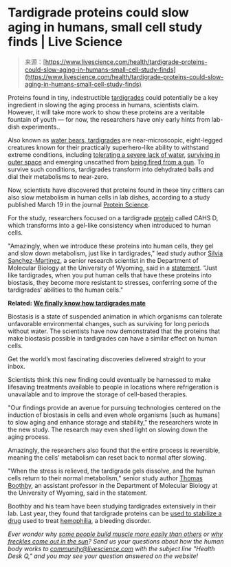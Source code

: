 <!--yml
category: 未分类
date: 2024-05-29 12:49:18
-->

# Tardigrade proteins could slow aging in humans, small cell study finds | Live Science

> 来源：[https://www.livescience.com/health/tardigrade-proteins-could-slow-aging-in-humans-small-cell-study-finds](https://www.livescience.com/health/tardigrade-proteins-could-slow-aging-in-humans-small-cell-study-finds)

Proteins found in tiny, indestructible [tardigrades](https://www.livescience.com/57985-tardigrade-facts.html) could potentially be a key ingredient in slowing the aging process in humans, scientists claim. However, it will take more work to show these proteins are a veritable fountain of youth — for now, the researchers have only early hints from lab-dish experiments..

Also known as [water bears, tardigrades](https://www.livescience.com/tag/tardigrades) are near-microscopic, eight-legged creatures known for their practically superhero-like ability to withstand extreme conditions, including [tolerating a severe lack of water](https://www.livescience.com/tardigrades-survive-drying-out-proteins), [surviving in outer space](https://www.livescience.com/tardigrades-on-space-station-extreme-survival.html) and emerging unscathed from [being fired from a gun](https://www.livescience.com/tardigrades-survive-being-shot-gun.html). To survive such conditions, tardigrades transform into dehydrated balls and dial their metabolisms to near-zero.

Now, scientists have discovered that proteins found in these tiny critters can also slow metabolism in human cells in lab dishes, according to a study published March 19 in the journal [Protein Science](https://onlinelibrary.wiley.com/doi/10.1002/pro.4941).

For the study, researchers focused on a tardigrade [protein](https://www.livescience.com/53044-protein.html) called CAHS D, which transforms into a gel-like consistency when introduced to human cells.

"Amazingly, when we introduce these proteins into human cells, they gel and slow down metabolism, just like in tardigrades," lead study author [](https://www.researchgate.net/scientific-contributions/Silvia-Sanchez-Martinez-2132567691) [Silvia Sanchez-Martinez](https://www.researchgate.net/scientific-contributions/Silvia-Sanchez-Martinez-2132567691), a senior research scientist in the Department of Molecular Biology at the University of Wyoming, said in a [statement](https://www.uwyo.edu/news/2024/03/uw-researchers-show-that-introduced-tardigrade-proteins-can-slow-metabolism-in-human-cells.html). "Just like tardigrades, when you put human cells that have these proteins into biostasis, they become more resistant to stresses, conferring some of the tardigrades' abilities to the human cells."

**Related:** [**We finally know how tardigrades mate**](https://www.livescience.com/animals/we-finally-know-how-tardigrades-mate)

Biostasis is a state of suspended animation in which organisms can tolerate unfavorable environmental changes, such as surviving for long periods without water. The scientists have now demonstrated that the proteins that make biostasis possible in tardigrades can have a similar effect on human cells.

Get the world’s most fascinating discoveries delivered straight to your inbox.

Scientists think this new finding could eventually be harnessed to make lifesaving treatments available to people in locations where refrigeration is unavailable and to improve the storage of cell-based therapies.

"Our findings provide an avenue for pursuing technologies centered on the induction of biostasis in cells and even whole organisms [such as humans] to slow aging and enhance storage and stability," the researchers wrote in the new study. The research may even shed light on slowing down the aging process. 

Amazingly, the researchers also found that the entire process is reversible, meaning the cells' metabolism can reset back to normal after slowing.

"When the stress is relieved, the tardigrade gels dissolve, and the human cells return to their normal metabolism," senior study author [Thomas Boothby](https://www.uwyo.edu/molecbio/faculty-and-staff/thomas-boothby.html), an assistant professor in the Department of Molecular Biology at the University of Wyoming, said in the statement.

Boothby and his team have been studying tardigrades extensively in their lab. Last year, they found that tardigrade proteins can be [used to stabilize a drug](https://www.livescience.com/tardigrade-proteins-could-help-stabilize-drugs-without-refrigeration-scientists-say) used to treat [hemophilia](https://www.livescience.com/hemophilia.html), a bleeding disorder.

*Ever wonder why* [*some people build muscle more easily than others*](https://www.livescience.com/health/exercise/why-is-it-harder-for-some-people-to-build-muscle-than-others) *or* [*why freckles come out in the sun*](https://www.livescience.com/health/why-do-freckles-come-out-in-the-sun)*? Send us your questions about how the human body works to* [*community@livescience.com*](mailto:community@livescience.com?subject=%20Health%20Desk%20Q) *with the subject line "Health Desk Q," and you may see your question answered on the website!*